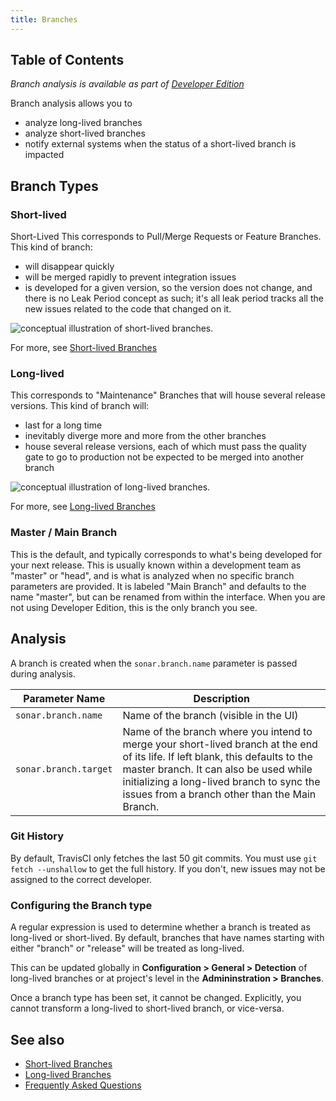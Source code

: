 ```yaml
---
title: Branches
---
```


## Table of Contents

<!-- sonarqube -->

_Branch analysis is available as part of [Developer Edition](https://redirect.sonarsource.com/editions/developer.html)_

<!-- /sonarqube -->

Branch analysis allows you to

* analyze long-lived branches
* analyze short-lived branches
* notify external systems when the status of a short-lived branch is impacted

## Branch Types

### Short-lived

Short-Lived
This corresponds to Pull/Merge Requests or Feature Branches. This kind of branch:

* will disappear quickly
* will be merged rapidly to prevent integration issues
* is developed for a given version, so the version does not change,
  and there is no Leak Period concept as such; it's all leak period
  tracks all the new issues related to the code that changed on it.

![conceptual illustration of short-lived branches.](/images/short-lived-branch-concept.png)

For more, see [Short-lived Branches](/branches/short-lived-branches)

### Long-lived

This corresponds to "Maintenance" Branches that will house several release versions.
This kind of branch will:

* last for a long time
* inevitably diverge more and more from the other branches
* house several release versions, each of which must pass the quality gate
  to go to production not be expected to be merged into another branch

![conceptual illustration of long-lived branches.](/images/long-lived-branch-concept.png)

For more, see [Long-lived Branches](/branches/long-lived-branches)

### Master / Main Branch

This is the default, and typically corresponds to what's being developed for
your next release. This is usually known within a development team as
"master" or "head", and is what is analyzed when no specific branch parameters
are provided. It is labeled "Main Branch" and defaults to the name "master",
but can be renamed from within the interface. When you are not using Developer Edition, this is the only branch you see.

## Analysis

A branch is created when the `sonar.branch.name` parameter is passed during analysis.

| Parameter Name        | Description                                                                                                                                                                                                                                                             |
| --------------------- | ----------------------------------------------------------------------------------------------------------------------------------------------------------------------------------------------------------------------------------------------------------------------- |
| `sonar.branch.name`   | Name of the branch (visible in the UI)                                                                                                                                                                                                                                  |
| `sonar.branch.target` | Name of the branch where you intend to merge your short-lived branch at the end of its life. If left blank, this defaults to the master branch. It can also be used while initializing a long-lived branch to sync the issues from a branch other than the Main Branch. |

### Git History

By default, TravisCI only fetches the last 50 git commits. You must use `git fetch --unshallow` to get the full history. If you don't, new issues may not be assigned to the correct developer.

### Configuring the Branch type

A regular expression is used to determine whether a branch is treated as long-lived or short-lived. By default, branches that have names starting with either "branch" or "release" will be treated as long-lived.

This can be updated globally in **Configuration > General > Detection** of long-lived branches or at project's level in the **Admininstration > Branches**.

Once a branch type has been set, it cannot be changed. Explicitly, you cannot transform a long-lived to short-lived branch, or vice-versa.

## See also
* [Short-lived Branches](short-lived-branches)
* [Long-lived Branches](long-lived-branches)
* [Frequently Asked Questions](branches-faq)
